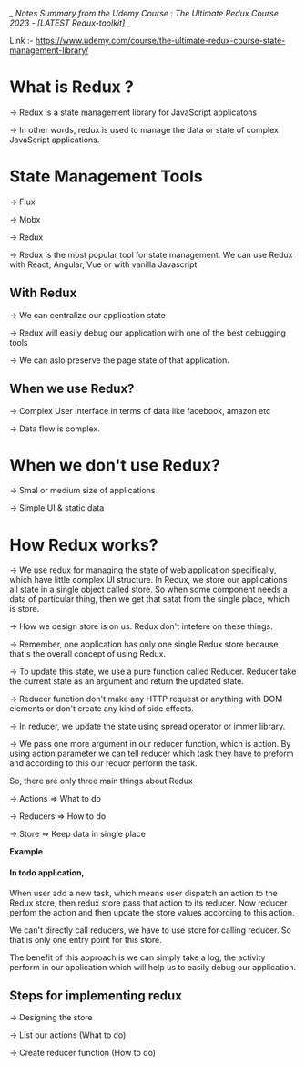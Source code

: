 **_* Notes Summary from the Udemy Course : The Ultimate Redux Course 2023 - [LATEST Redux-toolkit] *_**

Link :- https://www.udemy.com/course/the-ultimate-redux-course-state-management-library/

# What is Redux ?

-> Redux is a state management library for JavaScript applicatons

-> In other words, redux is used to manage the data or state of complex JavaScript applications.

# State Management Tools

-> Flux

-> Mobx

-> Redux

-> Redux is the most popular tool for state management. We can use Redux with React, Angular, Vue or with vanilla Javascript

## With Redux

-> We can centralize our application state

-> Redux will easily debug our application with one of the best debugging tools

-> We can aslo preserve the page state of that application.

## When we use Redux?

-> Complex User Interface in terms of data like facebook, amazon etc

-> Data flow is complex.

# When we don't use Redux?

-> Smal or medium size of applications

-> Simple UI & static data

# How Redux works?

-> We use redux for managing the state of web application specifically, which have little complex UI structure. In Redux, we store our applications all state in a single object called store. So when some component needs a data of particular thing, then we get that satat from the single place, which is store.

-> How we design store is on us. Redux don't intefere on these things.

-> Remember, one application has only one single Redux store because that's the overall concept of using Redux.

-> To update this state, we use a pure function called Reducer. Reducer take the current state as an argument and return the updated state.

-> Reducer function don't make any HTTP request or anything with DOM elements or don't create any kind of side effects.

-> In reducer, we update the state using spread operator or immer library.

-> We pass one more argument in our reducer function, which is action. By using action parameter we can tell reducer which task they have to preform and according to this our reducr perform the task.

So, there are only three main things about Redux

-> Actions => What to do

-> Reducers => How to do

-> Store => Keep data in single place

**Example**

#### In todo application,

When user add a new task, which means user dispatch an action to the Redux store, then redux store pass that action to its reducer. Now reducer perfom the action and then update the store values according to this action.

We can't directly call reducers, we have to use store for calling reducer. So that is only one entry point for this store.

The benefit of this approach is we can simply take a log, the activity perform in our application which will help us to easily debug our application.

## Steps for implementing redux

-> Designing the store

-> List our actions (What to do)

-> Create reducer function (How to do)
